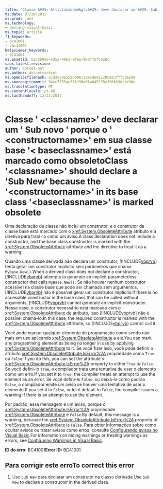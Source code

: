 ```yaml
---
title: "Classe &#39; &lt;classname&gt;&#39; deve declarar um &#39; Sub novo &#39; porque o &#39; &lt;constructorname&gt;&#39; em sua classe base &#39;&lt; baseclassname&gt;&#39; está marcado como obsoleto"
ms.date: 07/20/2015
ms.prod: .net
ms.technology:
- devlang-visual-basic
ms.topic: article
f1_keywords:
- bc41001
- vbc41001
helpviewer_keywords:
- BC41001
ms.assetid: b2c6b996-6d52-4963-9fee-8b6f78fc028c
caps.latest.revision: 
author: dotnet-bot
ms.author: dotnetcontent
ms.openlocfilehash: 27d2d546552b096c3aecde662205e87f7f5d62e9
ms.sourcegitcommit: 34ec7753acf76f90a0fa845235ef06663dc9e36e
ms.translationtype: MT
ms.contentlocale: pt-BR
ms.lasthandoff: 12/21/2017
---
```

# <a name="class-39ltclassnamegt39-should-declare-a-39sub-new39-because-the-39ltconstructornamegt39-in-its-base-class-39ltbaseclassnamegt39-is-marked-obsolete"></a><span data-ttu-id="d8935-102">Classe &#39; &lt;classname&gt;&#39; deve declarar um &#39; Sub novo &#39; porque o &#39; &lt;constructorname&gt;&#39; em sua classe base &#39;&lt; baseclassname&gt;&#39; está marcado como obsoleto</span><span class="sxs-lookup"><span data-stu-id="d8935-102">Class &#39;&lt;classname&gt;&#39; should declare a &#39;Sub New&#39; because the &#39;&lt;constructorname&gt;&#39; in its base class &#39;&lt;baseclassname&gt;&#39; is marked obsolete</span></span>
<span data-ttu-id="d8935-103">Uma declaração de classe não inclui um construtor, e o construtor da classe base está marcado com o <xref:System.ObsoleteAttribute> atributo e a diretiva para tratá-lo como um aviso.</span><span class="sxs-lookup"><span data-stu-id="d8935-103">A class declaration does not include a constructor, and the base class constructor is marked with the <xref:System.ObsoleteAttribute> attribute and the directive to treat it as a warning.</span></span>  
  
 <span data-ttu-id="d8935-104">Quando uma classe derivada não declara um construtor, [!INCLUDE[vbprvb](~/includes/vbprvb-md.md)] tenta gerar um construtor implícito sem parâmetros que chama `MyBase.New()`.</span><span class="sxs-lookup"><span data-stu-id="d8935-104">When a derived class does not declare a constructor, [!INCLUDE[vbprvb](~/includes/vbprvb-md.md)] attempts to generate an implicit parameterless constructor that calls `MyBase.New()`.</span></span> <span data-ttu-id="d8935-105">Se não houver nenhum construtor acessível na classe base que pode ser chamado sem argumentos, [!INCLUDE[vbprvb](~/includes/vbprvb-md.md)] não é possível gerar um construtor implícito.</span><span class="sxs-lookup"><span data-stu-id="d8935-105">If there is no accessible constructor in the base class that can be called without arguments, [!INCLUDE[vbprvb](~/includes/vbprvb-md.md)] cannot generate an implicit constructor.</span></span> <span data-ttu-id="d8935-106">Nesse caso, o construtor necessário está marcado com o <xref:System.ObsoleteAttribute> de atributo, isso [!INCLUDE[vbprvb](~/includes/vbprvb-md.md)] não é possível chamá-lo.</span><span class="sxs-lookup"><span data-stu-id="d8935-106">In this case, the required constructor is marked with the <xref:System.ObsoleteAttribute> attribute, so [!INCLUDE[vbprvb](~/includes/vbprvb-md.md)] cannot call it.</span></span>  
  
 <span data-ttu-id="d8935-107">Você pode marcar qualquer elemento de programação como sendo não mais em uso aplicando <xref:System.ObsoleteAttribute> a ele.</span><span class="sxs-lookup"><span data-stu-id="d8935-107">You can mark any programming element as being no longer in use by applying <xref:System.ObsoleteAttribute> to it.</span></span> <span data-ttu-id="d8935-108">Se você fizer isso, você pode definir o atributo <xref:System.ObsoleteAttribute.IsError%2A> propriedade como `True` ou `False`.</span><span class="sxs-lookup"><span data-stu-id="d8935-108">If you do this, you can set the attribute's <xref:System.ObsoleteAttribute.IsError%2A> property to either `True` or `False`.</span></span> <span data-ttu-id="d8935-109">Se você defini-lo `True`, o compilador trata uma tentativa de usar o elemento como um erro.</span><span class="sxs-lookup"><span data-stu-id="d8935-109">If you set it to `True`, the compiler treats an attempt to use the element as an error.</span></span> <span data-ttu-id="d8935-110">Se você defini-lo `False`, ou deixá-lo como padrão `False`, o compilador emite um aviso se houver uma tentativa de usar o elemento.</span><span class="sxs-lookup"><span data-stu-id="d8935-110">If you set it to `False`, or let it default to `False`, the compiler issues a warning if there is an attempt to use the element.</span></span>  
  
 <span data-ttu-id="d8935-111">Por padrão, essa mensagem é um aviso, porque o <xref:System.ObsoleteAttribute.IsError%2A> propriedade <xref:System.ObsoleteAttribute> é `False`.</span><span class="sxs-lookup"><span data-stu-id="d8935-111">By default, this message is a warning, because the <xref:System.ObsoleteAttribute.IsError%2A> property of <xref:System.ObsoleteAttribute> is `False`.</span></span> <span data-ttu-id="d8935-112">Para obter informações sobre como ocultar avisos ou tratar avisos como erros, consulte [Configurando avisos no Visual Basic](/visualstudio/ide/configuring-warnings-in-visual-basic).</span><span class="sxs-lookup"><span data-stu-id="d8935-112">For information on hiding warnings or treating warnings as errors, see [Configuring Warnings in Visual Basic](/visualstudio/ide/configuring-warnings-in-visual-basic).</span></span>  
  
 <span data-ttu-id="d8935-113">**ID do erro:** BC41001</span><span class="sxs-lookup"><span data-stu-id="d8935-113">**Error ID:** BC41001</span></span>  
  
## <a name="to-correct-this-error"></a><span data-ttu-id="d8935-114">Para corrigir este erro</span><span class="sxs-lookup"><span data-stu-id="d8935-114">To correct this error</span></span>  
  
1.  <span data-ttu-id="d8935-115">Use `Sub New` para declarar um construtor na classe derivada.</span><span class="sxs-lookup"><span data-stu-id="d8935-115">Use `Sub New` to declare a constructor in the derived class.</span></span>